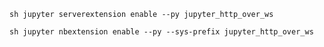 ```sh jupyter serverextension enable --py jupyter_http_over_ws```

```sh jupyter nbextension enable --py --sys-prefix jupyter_http_over_ws```
